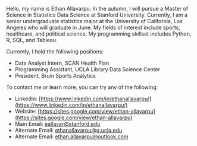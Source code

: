 Hello, my name is Ethan Allavarpu. In the autumn, I will pursue a Master of Science in Statistics Data Science at Stanford University. Currently, I am a senior undergraduate statistics major at the University of California, Los Angeles who will graduate in June. My fields of interest include sports, healthcare, and political science. My programming skillset includes Python, R, SQL, and Tableau.

Currently, I hold the following positions:

- Data Analyst Intern, SCAN Health Plan
- Programming Assistant, UCLA Library Data Science Center
- President, Bruin Sports Analytics
 
To contact me or learn more, you can try any of the following:

- LinkedIn: [https://www.linkedin.com/in/ethanallavarpu/](https://www.linkedin.com/in/ethanallavarpu/)
- Website: [https://sites.google.com/view/ethan-allavarpu](https://sites.google.com/view/ethan-allavarpu)
- Main Email: eallavar@stanford.edu
- Alternate Email: ethanallavarpu@g.ucla.edu
- Alternate Email: ethan.allavarpu@outlook.com


<!--
**ethan-allavarpu/ethan-allavarpu** is a ✨ _special_ ✨ repository because its `README.md` (this file) appears on your GitHub profile.

Here are some ideas to get you started:

- 🔭 I’m currently working on ...
- 🌱 I’m currently learning ...
- 👯 I’m looking to collaborate on ...
- 🤔 I’m looking for help with ...
- 💬 Ask me about ...
- 📫 How to reach me: ...
- 😄 Pronouns: ...
- ⚡ Fun fact: ...
-->

